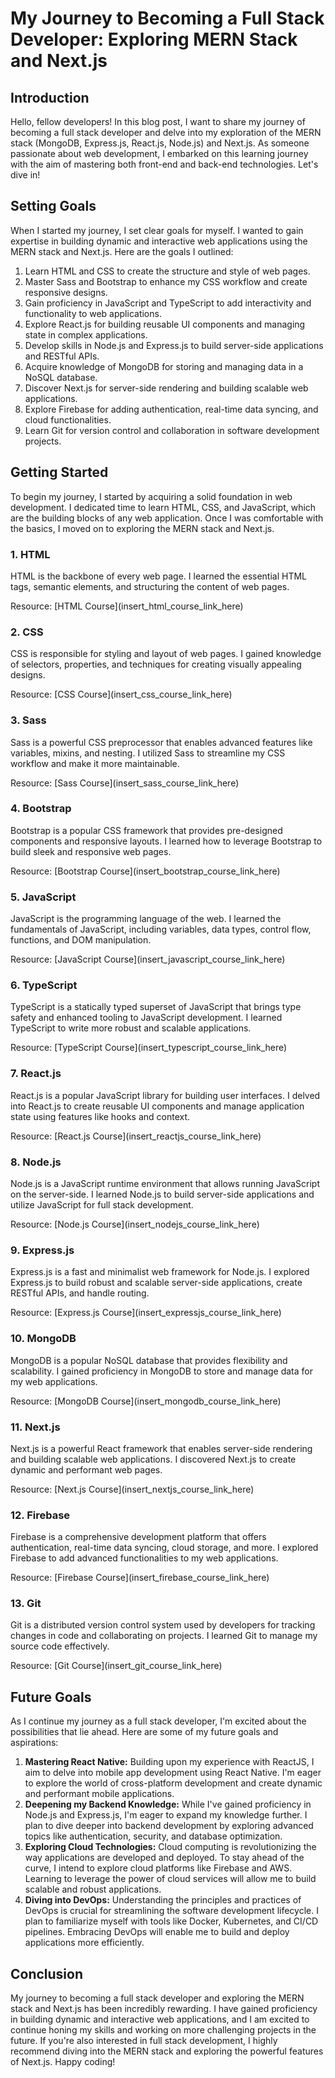 <h1>My Journey to Becoming a Full Stack Developer: Exploring MERN Stack and Next.js</h1>

<h2>Introduction</h2>

<p>Hello, fellow developers! In this blog post, I want to share my journey of becoming a full stack developer and delve into my exploration of the MERN stack (MongoDB, Express.js, React.js, Node.js) and Next.js. As someone passionate about web development, I embarked on this learning journey with the aim of mastering both front-end and back-end technologies. Let's dive in!</p>

<h2>Setting Goals</h2>

<p>When I started my journey, I set clear goals for myself. I wanted to gain expertise in building dynamic and interactive web applications using the MERN stack and Next.js. Here are the goals I outlined:</p>

<ol>
  <li>Learn HTML and CSS to create the structure and style of web pages.</li>
  <li>Master Sass and Bootstrap to enhance my CSS workflow and create responsive designs.</li>
  <li>Gain proficiency in JavaScript and TypeScript to add interactivity and functionality to web applications.</li>
  <li>Explore React.js for building reusable UI components and managing state in complex applications.</li>
  <li>Develop skills in Node.js and Express.js to build server-side applications and RESTful APIs.</li>
  <li>Acquire knowledge of MongoDB for storing and managing data in a NoSQL database.</li>
  <li>Discover Next.js for server-side rendering and building scalable web applications.</li>
  <li>Explore Firebase for adding authentication, real-time data syncing, and cloud functionalities.</li>
  <li>Learn Git for version control and collaboration in software development projects.</li>
</ol>

<h2>Getting Started</h2>

<p>To begin my journey, I started by acquiring a solid foundation in web development. I dedicated time to learn HTML, CSS, and JavaScript, which are the building blocks of any web application. Once I was comfortable with the basics, I moved on to exploring the MERN stack and Next.js.</p>

<h3>1. HTML</h3>

<p>HTML is the backbone of every web page. I learned the essential HTML tags, semantic elements, and structuring the content of web pages.</p>

<p>Resource: [HTML Course](insert_html_course_link_here)</p>

<h3>2. CSS</h3>

<p>CSS is responsible for styling and layout of web pages. I gained knowledge of selectors, properties, and techniques for creating visually appealing designs.</p>

<p>Resource: [CSS Course](insert_css_course_link_here)</p>

<h3>3. Sass</h3>

<p>Sass is a powerful CSS preprocessor that enables advanced features like variables, mixins, and nesting. I utilized Sass to streamline my CSS workflow and make it more maintainable.</p>

<p>Resource: [Sass Course](insert_sass_course_link_here)</p>

<h3>4. Bootstrap</h3>

<p>Bootstrap is a popular CSS framework that provides pre-designed components and responsive layouts. I learned how to leverage Bootstrap to build sleek and responsive web pages.</p>

<p>Resource: [Bootstrap Course](insert_bootstrap_course_link_here)</p>

<h3>5. JavaScript</h3>

<p>JavaScript is the programming language of the web. I learned the fundamentals of JavaScript, including variables, data types, control flow, functions, and DOM manipulation.</p>

<p>Resource: [JavaScript Course](insert_javascript_course_link_here)</p>

<h3>6. TypeScript</h3>

<p>TypeScript is a statically typed superset of JavaScript that brings type safety and enhanced tooling to JavaScript development. I learned TypeScript to write more robust and scalable applications.</p>

<p>Resource: [TypeScript Course](insert_typescript_course_link_here)</p>

<h3>7. React.js</h3>

<p>React.js is a popular JavaScript library for building user interfaces. I delved into React.js to create reusable UI components and manage application state using features like hooks and context.</p>

<p>Resource: [React.js Course](insert_reactjs_course_link_here)</p>

<h3>8. Node.js</h3>

<p>Node.js is a JavaScript runtime environment that allows running JavaScript on the server-side. I learned Node.js to build server-side applications and utilize JavaScript for full stack development.</p>

<p>Resource: [Node.js Course](insert_nodejs_course_link_here)</p>

<h3>9. Express.js</h3>

<p>Express.js is a fast and minimalist web framework for Node.js. I explored Express.js to build robust and scalable server-side applications, create RESTful APIs, and handle routing.</p>

<p>Resource: [Express.js Course](insert_expressjs_course_link_here)</p>

<h3>10. MongoDB</h3>

<p>MongoDB is a popular NoSQL database that provides flexibility and scalability. I gained proficiency in MongoDB to store and manage data for my web applications.</p>

<p>Resource: [MongoDB Course](insert_mongodb_course_link_here)</p>

<h3>11. Next.js</h3>

<p>Next.js is a powerful React framework that enables server-side rendering and building scalable web applications. I discovered Next.js to create dynamic and performant web pages.</p>

<p>Resource: [Next.js Course](insert_nextjs_course_link_here)</p>

<h3>12. Firebase</h3>

<p>Firebase is a comprehensive development platform that offers authentication, real-time data syncing, cloud storage, and more. I explored Firebase to add advanced functionalities to my web applications.</p>

<p>Resource: [Firebase Course](insert_firebase_course_link_here)</p>

<h3>13. Git</h3>

<p>Git is a distributed version control system used by developers for tracking changes in code and collaborating on projects. I learned Git to manage my source code effectively.</p>

<p>Resource: [Git Course](insert_git_course_link_here)</p>

<h2>Future Goals</h2>

<p>
  As I continue my journey as a full stack developer, I'm excited about the possibilities that lie ahead. Here are some of my future goals and aspirations:
</p>

<ol>
  <li><strong>Mastering React Native:</strong> Building upon my experience with ReactJS, I aim to delve into mobile app development using React Native. I'm eager to explore the world of cross-platform development and create dynamic and performant mobile applications.</li>
  
  <li><strong>Deepening my Backend Knowledge:</strong> While I've gained proficiency in Node.js and Express.js, I'm eager to expand my knowledge further. I plan to dive deeper into backend development by exploring advanced topics like authentication, security, and database optimization.</li>
  
  <li><strong>Exploring Cloud Technologies:</strong> Cloud computing is revolutionizing the way applications are developed and deployed. To stay ahead of the curve, I intend to explore cloud platforms like Firebase and AWS. Learning to leverage the power of cloud services will allow me to build scalable and robust applications.</li>
  
  <li><strong>Diving into DevOps:</strong> Understanding the principles and practices of DevOps is crucial for streamlining the software development lifecycle. I plan to familiarize myself with tools like Docker, Kubernetes, and CI/CD pipelines. Embracing DevOps will enable me to build and deploy applications more efficiently.</li>
</ol>

<h2>Conclusion</h2>

<p>My journey to becoming a full stack developer and exploring the MERN stack and Next.js has been incredibly rewarding. I have gained proficiency in building dynamic and interactive web applications, and I am excited to continue honing my skills and working on more challenging projects in the future. If you're also interested in full stack development, I highly recommend diving into the MERN stack and exploring the powerful features of Next.js. Happy coding!</p>

